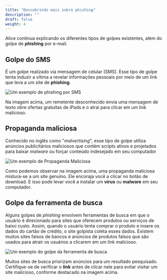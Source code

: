 ```yaml
---
title: "Descobrindo mais sobre phishing"
description: ""
draft: false
weight: 4
---
```


Alice continua explicando os diferentes tipos de golpes existentes, além do golpe de **phishing** por e-mail.

## Golpe do SMS

É um golpe realizado via mensagem de celular (SMS). Esse tipo de golpe tenta induzir a vítima a revelar informações pessoais por meio de um link que leva a um site de **phishing**.

![Um exemplo de phishing por SMS](../media/SMS.JPG?classes=border,shadow)

Na imagem acima, um remetente desconhecido envia uma mensagem de texto obre ofertas gratuitas de iPads e o atrai para clicar em um link malicioso.

## Propaganda maliciosa

Conhecido no inglês como "_malvertising_", esse tipo de golpe utiliza anúncios publicitários maliciosos que contém scripts ativos e projetados para baixar _malware_ ou forçar conteúdo indesejado em seu computador

![Um exemplo de Propaganda Maliciosa](../media/malvertising.png?height=450px)

Como podemos observar na imagem acima, uma propaganda maliciosa mistura-se a um site genuíno. Ele encoraja você a clicar no botão de download. E isso pode levar você a instalar um **vírus** ou **malware** em seu computador.

## Golpe da ferramenta de busca

Alguns golpes de _phishing_ envolvem ferramentas de busca em que o usuário é direcionado para sites que oferecem produtos ou serviços de baixo custo. Assim, quando o usuário tenta comprar o produto e insere os dados do cartão de crédito, o site golpista coleta esses dados. Existem muitos sites falsos de bancos e anúncios de produtos falsos que são usados ​​para atrair os usuários a clicarem em um link malicioso.

![Um exemplo do golpe da ferramenta de busca](../media/search_engine.png?height=450px)

Muitos sites de busca priorizam anúncios para um resultado pesquisado. Certifique-se de verificar o **link** antes de clicar nele para evitar visitar um site malicioso, conforme destacado na imagem acima.
